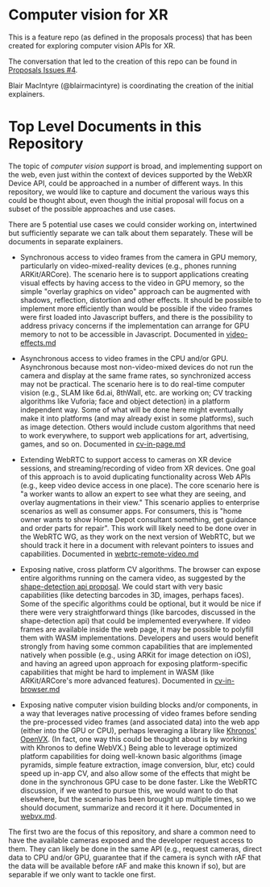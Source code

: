 # Computer vision for XR


This is a feature repo (as defined in the proposals process) that has been created for exploring computer vision APIs for XR.

The conversation that led to the creation of this repo can be found in [Proposals Issues #4](https://github.com/immersive-web/proposals/issues/4).

Blair MacIntyre (@blairmacintyre) is coordinating the creation of the initial explainers.

# Top Level Documents in this Repository

The topic of _computer vision support_ is broad, and implementing support on the web, even just within the context of devices supported by the WebXR Device API, could be approached in a number of different ways.  In this repository, we would like to capture and document the various ways this could be thought about, even though the initial proposal will focus on a subset of the possible approaches and use cases.

There are 5 potential use cases we could consider working on, intertwined but sufficiently separate we can talk about them separately. These will be documents in separate explainers.


- Synchronous access to video frames from the camera in GPU memory, particularly on video-mixed-reality devices (e.g., phones running ARKit/ARCore). The scenario here is to support applications creating visual effects by having access to the video in GPU memory, so the simple "overlay graphics on video" approach can be augmented with shadows, reflection, distortion and other effects. It should be possible to implement more efficiently than would be possible if the video frames were first loaded into Javascript buffers, and there is the possibility to address privacy concerns if the implementation can arrange for GPU memory to not to be accessible in Javascript. Documented in [video-effects.md](video-effects.md)

 - Asynchronous access to video frames in the CPU and/or GPU. Asynchronous because most non-video-mixed devices do not run the camera and display at the same frame rates, so synchronized access may not be practical. The scenario here is to do real-time computer vision (e.g., SLAM like 6d.ai, 8thWall, etc. are working on; CV tracking algorithms like Vuforia; face and object detection) in a platform independent way. Some of what will be done here might eventually make it into platforms (and may already exist in some platforms), such as image detection. Others would include custom algorithms that need to work everywhere, to support web applications for art, advertising, games, and so on. Documented in [cv-in-page.md](cv-in-page.md)

 - Extending WebRTC to support access to cameras on XR device sessions, and streaming/recording of video from XR devices. One goal of this approach is to avoid duplicating functionality across Web APIs (e.g., keep video device access in one place).  The core scenario here is "a worker wants to allow an expert to see what they are seeing, and overlay augmentations in their view." This scenario applies to enterprise scenarios as well as consumer apps. For consumers, this is "home owner wants to show Home Depot consultant something, get guidance and order parts for repair". This work will likely need to be done over in the WebRTC WG, as they work on the next version of WebRTC, but we should track it here in a document with relevant pointers to issues and capabilities. Documented in [webrtc-remote-video.md](webrtc-remote-video.md)

- Exposing native, cross platform CV algorithms. The browser can expose entire algorithms running on the camera video, as suggested by the [shape-detection api proposal](https://wicg.github.io/shape-detection-api/).  We could start with very basic capabilities (like detecting barcodes in 3D, images, perhaps faces). Some of the specific algorithms could be optional, but it would be nice if there were very straightforward things (like barcodes, discussed in the shape-detection api) that could be implemented everywhere. If video frames are available inside the web page, it may be possible to polyfill them with WASM implementations.  Developers and users would benefit strongly from having some common capabilities that are implemented natively when possible (e.g., using ARKit for image detection on iOS), and having an agreed upon approach for exposing platform-specific capabilities that might be hard to implement in WASM (like ARKit/ARCore's more advanced features). Documented in [cv-in-browser.md](cv-in-browser.md)

- Exposing native computer vision building blocks and/or components, in a way that leverages native processing of video frames before sending the pre-processed video frames (and associated data) into the web app (either into the GPU or CPU), perhaps leveraging a library like [Khronos' OpenVX](https://www.khronos.org/openvx/). (In fact, one way this could be thought about is by working with Khronos to define WebVX.) Being able to leverage optimized platform capabilities for doing well-known basic algorithms (image pyramids, simple feature extraction, image conversion, blur, etc) could speed up in-app CV, and also allow some of the effects that might be done in the synchronous GPU case to be done faster. Like the WebRTC discussion, if we wanted to pursue this, we would want to do that elsewhere, but the scenario has been brought up multiple times, so we should document, summarize and record it it here. Documented in [webvx.md](webvx.md).

The first two are the focus of this repository, and share a common need to have the available cameras exposed and the developer request access to them. They can likely be done in the same API (e.g., request cameras, direct data to CPU and/or GPU, guarantee that if the camera is synch with rAF that the data will be available before rAF and make this known if so), but are separable if we only want to tackle one first. 
